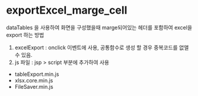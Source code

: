 # exportExcel_marge_cell
dataTables 을 사용하여 화면을 구성했을때 marge되어있는 헤더를 포함하여 excel을 export 하는 방법

1. excelExport : onclick 이벤트에 사용, 공통함수로 생성 할 경우 중복코드를 없앨 수 있음.
2. js 파일 : jsp > script 부분에 추가하여 사용
  - tableExport.min.js
  - xlsx.core.min.js
  - FileSaver.min.js
